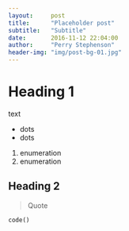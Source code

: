 ```yaml
---
layout:     post
title:      "Placeholder post"
subtitle:   "Subtitle"
date:       2016-11-12 22:04:00
author:     "Perry Stephenson"
header-img: "img/post-bg-01.jpg"
---
```


# Heading 1

text

* dots
* dots

1. enumeration
1. enumeration

## Heading 2

> Quote

```
code()
```


